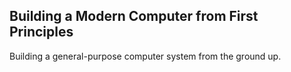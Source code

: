 ## Building a Modern Computer from First Principles

Building a general-purpose computer system from the ground up.

